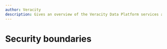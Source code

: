 ```yaml
---
author: Veracity
description: Gives an overview of the Veracity Data Platform services and related components.
---
```


# Security boundaries

